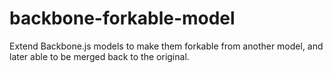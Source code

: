 # backbone-forkable-model
Extend Backbone.js models to make them forkable from another model, and later able to be merged back to the original.
